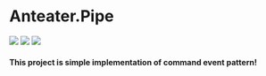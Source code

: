 # Anteater.Pipe

[![](https://github.com/eshvatskyi/Anteater.Pipe/workflows/test/badge.svg)](https://github.com/eshvatskyi/Anteater.Pipe/actions?query=workflow%3A"test")
[![](https://sonarcloud.io/api/project_badges/measure?project=anteater.pipe&metric=alert_status)](https://sonarcloud.io/dashboard?id=anteater.pipe)
[![](https://img.shields.io/nuget/vpre/Anteater.Pipe?logo=nuget)](https://www.nuget.org/packages/Anteater.Pipe/)

#### This project is simple implementation of command event pattern!
